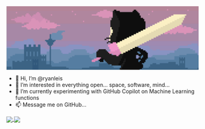 
<a>
  <img align="center" src="https://github.com/nolecram/nolecram/blob/main/Images/1.png" width="780" />
</a>

- 👋 Hi, I’m @ryanleis
- 👀 I’m interested in everything open... space, software, mind...
- 🌱 I’m currently experimenting with GitHub Copilot on Machine Learning functions  
- 📫 Message me on GitHub...

<a href="https://github.com/anuraghazra/github-readme-stats">
  <img align="center" src="https://github-readme-stats.vercel.app/api?username=nolecram&rank_icon=github&count_private=true&show_icons=true&theme=tokyonight" />
</a>
<a href="https://github.com/anuraghazra/github-readme-stats">
  <img align="center" src="https://github-readme-stats.vercel.app/api/top-langs/?username=nolecram&layout=compact&theme=tokyonight&langs_count=8" width='308'>
</a> 
